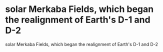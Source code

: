 # solar Merkaba Fields, which began the realignment of Earth's D-1 and D-2

solar Merkaba Fields, which began the realignment of Earth's D-1 and D-2
